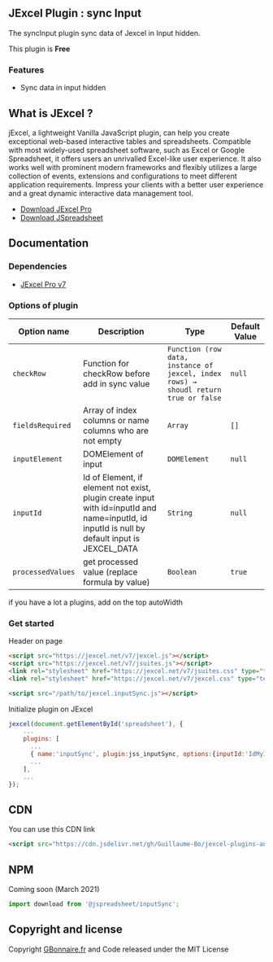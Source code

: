 ## JExcel Plugin : sync Input

The syncInput plugin sync data of Jexcel in Input hidden.

This plugin is **Free**


### Features

- Sync data in input hidden


## What is JExcel ?

jExcel, a lightweight Vanilla JavaScript plugin, can help you create exceptional web-based interactive tables and spreadsheets. Compatible with most widely-used spreadsheet software, such as Excel or Google Spreadsheet, it offers users an unrivalled Excel-like user experience. It also works well with prominent modern frameworks and flexibly utilizes a large collection of events, extensions and configurations to meet different application requirements. Impress your clients with a better user experience and a great dynamic interactive data management tool.

- [Download JExcel Pro](https://www.jexcel.net) 
- [Download JSpreadsheet](https://www.jspreadsheet.com)

## Documentation

### Dependencies

- [JExcel Pro v7](https://www.jexcel.net/v7) 

### Options of plugin

<table>
	<thead>
		<tr>
			<th>Option name</th>
			<th>Description</th>
			<th>Type</th>
			<th>Default Value</th>
		</tr>
	</thead>
	<tbody>
		<tr>
			<td><code>checkRow</code></td>
			<td>Function for checkRow before add in sync value </td>
			<td><code>Function (row data, instance of jexcel, index rows) &rarr; shoudl return true or false</code></td>
			<td><code>null</code></td>
		</tr>
		<tr>
			<td><code>fieldsRequired</code></td>
			<td>Array of index columns or name columns who are not empty</td>
			<td><code>Array</code></td>
			<td><code>[]</code></td>
		</tr>
		<tr>
			<td><code>inputElement</code></td>
			<td>DOMElement of input</td>
			<td><code>DOMElement</code></td>
			<td><code>null</code></td>
		</tr>
		<tr>
			<td><code>inputId</code></td>
			<td>Id of Element, if element not exist, plugin create input with id=inputId and name=inputId, id inputId is null by default input is JEXCEL_DATA</td>
			<td><code>String</code></td>
			<td><code>null</code></td>
		</tr>
		<tr>
			<td><code>processedValues</code></td>
			<td>get processed value (replace formula by value)</td>
			<td><code>Boolean</code></td>
			<td><code>true</code></td>
		</tr>
	</tbody>
</table>

if you have a lot a plugins, add on the top autoWidth
### Get started

Header on page
```HTML
<script src="https://jexcel.net/v7/jexcel.js"></script>
<script src="https://jexcel.net/v7/jsuites.js"></script>
<link rel="stylesheet" href="https://jexcel.net/v7/jsuites.css" type="text/css" />
<link rel="stylesheet" href="https://jexcel.net/v7/jexcel.css" type="text/css" />

<script src="/path/to/jexcel.inputSync.js"></script>
```

Initialize plugin on JExcel
```JavaScript
jexcel(document.getElementById('spreadsheet'), {
	...
	plugins: [
      ...
      { name:'inputSync', plugin:jss_inputSync, options:{inputId:'IdMyInput'} },
      ...  
    ],
    ...
});
```


## CDN

You can use this CDN link

```HTML
<script src="https://cdn.jsdelivr.net/gh/Guillaume-Bo/jexcel-plugins-and-editors@latest/plugins/inputSync/jexcel.inputSync.js"></script>
```

## NPM
Coming soon (March 2021)
```javascript
import download from '@jspreadsheet/inputSync';
```

## Copyright and license

Copyright [GBonnaire.fr](https://www.gbonnaire.fr) and Code released under the MIT License
